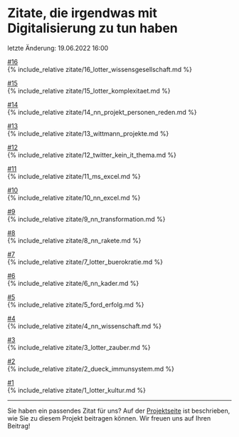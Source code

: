 # Zitate, die irgendwas mit Digitalisierung zu tun haben

letzte Änderung: 19.06.2022 16:00

[#16](zitate/16_lotter_wissensgesellschaft.md)   
{% include_relative zitate/16_lotter_wissensgesellschaft.md %}

[#15](zitate/15_lotter_komplexitaet.md)   
{% include_relative zitate/15_lotter_komplexitaet.md %}

[#14](zitate/14_nn_projekt_personen_reden.md)   
{% include_relative zitate/14_nn_projekt_personen_reden.md %}

[#13](zitate/13_wittmann_projekte.md)   
{% include_relative zitate/13_wittmann_projekte.md %}

[#12](zitate/12_twitter_kein_it_thema.md)   
{% include_relative zitate/12_twitter_kein_it_thema.md %}

[#11](zitate/11_ms_excel.md)   
{% include_relative zitate/11_ms_excel.md %}

[#10](zitate/10_nn_excel.md)   
{% include_relative zitate/10_nn_excel.md %}

[#9](zitate/9_nn_transformation.md)   
{% include_relative zitate/9_nn_transformation.md %}

[#8](zitate/8_nn_rakete.md)   
{% include_relative zitate/8_nn_rakete.md %}

[#7](zitate/7_lotter_buerokratie.md)   
{% include_relative zitate/7_lotter_buerokratie.md %}

[#6](zitate/6_nn_kader.md)   
{% include_relative zitate/6_nn_kader.md %}

[#5](zitate/5_ford_erfolg.md)   
{% include_relative zitate/5_ford_erfolg.md %}

[#4](zitate/4_nn_wissenschaft.md)   
{% include_relative zitate/4_nn_wissenschaft.md %}

[#3](zitate/3_lotter_zauber.md)   
{% include_relative zitate/3_lotter_zauber.md %}

[#2](zitate/2_dueck_immunsystem.md)   
{% include_relative zitate/2_dueck_immunsystem.md %}

[#1](zitate/1_lotter_kultur.md)   
{% include_relative zitate/1_lotter_kultur.md %}


---

Sie haben ein passendes Zitat für uns? Auf der [Projektseite](https://sapstammtisch.github.io/gusbad) ist beschrieben, wie Sie zu diesem Projekt beitragen können. Wir freuen uns auf Ihren Beitrag!  
